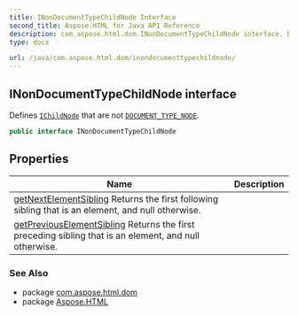 ```yaml
---
title: INonDocumentTypeChildNode Interface
second_title: Aspose.HTML for Java API Reference
description: com.aspose.html.dom.INonDocumentTypeChildNode interface. Defines IChildNode that are not DOCUMENT_TYPE_NODE
type: docs

url: /java/com.aspose.html.dom/inondocumenttypechildnode/
---
```

## INonDocumentTypeChildNode interface

Defines [`IChildNode`](../ichildnode/) that are not [`DOCUMENT_TYPE_NODE`](../node/document_type_node/).

```java
public interface INonDocumentTypeChildNode
```

## Properties

| Name | Description |
| --- | --- |
| [getNextElementSibling](../../com.aspose.html.dom/inondocumenttypechildnode/nextelementsibling/) Returns the first following sibling that is an element, and null otherwise. |
| [getPreviousElementSibling](../../com.aspose.html.dom/inondocumenttypechildnode/previouselementsibling/) Returns the first preceding sibling that is an element, and null otherwise. |

### See Also

* package [com.aspose.html.dom](../../com.aspose.html.dom/)
* package [Aspose.HTML](../../)
